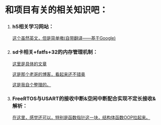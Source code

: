 <!-- github 不支持字体颜色 也不支持links的target attribute 还好支持注释 -->



<h1>和项目有关的相关知识吧：</h1>
<ol>
  <li>  <h3>h5相关学习网站：</h3>
    <a href='https://www.w3schools.com' target="_blank"> 这个虽然英文，但是简单嗷(自带翻译——基于Google)</a>
  </li>
  <li>  <h3>sd卡相关+fatfs+32的内存管理机制：</h3>
    <p><a href='https://www.cnblogs.com/PureHeart/p/14271314.html' target="_blank">这里是具体的文章</a></p>
    <p><a href='https://www.cnblogs.com/PureHeart' target="_blank"> 这是那个老哥的博客，看起来还不错奥</a></p>
    <p><a href='https://github.com/xjc147896325/Cross-hardware-recording/blob/main/SDcard.md' target="_blank">这是我自个整理的。</a></p>
  </li>
  <li>
    <h3>FreeRTOS与USART的接收中断&空闲中断配合实现不定长接收&解析： </h3>
    <p><a href='https://cloud.tencent.com/developer/article/1673730' target="_blank">在这里，感觉还可以，特别是函数指针这一块，结构体函数OOP拉起来。</a> </p>
  </li>
  
  
</ol>
